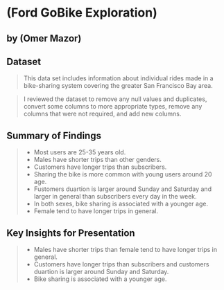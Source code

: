 # (Ford GoBike Exploration)
## by (Omer Mazor)


## Dataset

> This data set includes information about individual rides made in a bike-sharing system covering the greater San Francisco Bay area.

>I reviewed the dataset to remove any null values and duplicates, convert some columns to more appropriate types, remove any columns that were not required, and add new columns.

## Summary of Findings

> * Most users are 25-35 years old.
> * Males have shorter trips than other genders.
> * Customers have longer trips than subscribers.
> * Sharing the bike is more common with young users around 20 age.
> * Fustomers duartion is larger around Sunday and Saturday and larger in general than subscribers every day in the week.
> * In both sexes, bike sharing is associated with a younger age.
> * Female tend to have longer trips in general.


## Key Insights for Presentation

> * Males have shorter trips than female tend to have longer trips in general.
> * Customers have longer trips than subscribers and customers duartion is larger around Sunday and Saturday.
> * Bike sharing is associated with a younger age.
